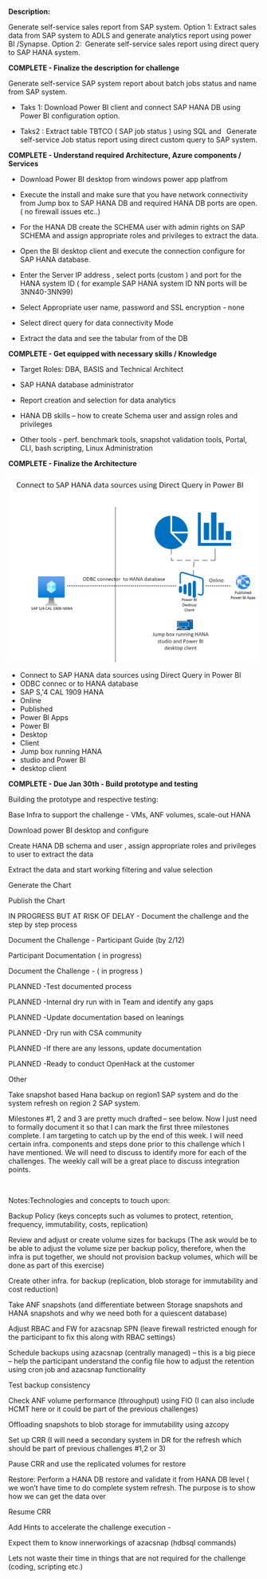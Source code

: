 **Description:**

 

Generate self-service sales report from SAP system. Option 1: Extract sales data from SAP system to ADLS and generate analytics  report using power BI /Synapse. Option 2:  Generate self-service sales report using direct query to SAP  HANA system. 

 

**COMPLETE - Finalize the description for challenge**

 

   Generate self-service SAP system  report about batch jobs status and  name from SAP system. 

 

   * Taks 1: Download Power BI client and connect SAP HANA DB using Power BI configuration option. 

   * Taks2 : Extract  table TBTCO ( SAP job status ) using SQL and   Generate self-service Job status report  using direct custom query to SAP system. 

 

 

 

**COMPLETE - Understand required Architecture, Azure components / Services**

 

* Download Power  BI  desktop from windows power app platfrom  

* Execute the install and make sure that you have network connectivity from Jump box to SAP HANA DB and required HANA DB ports are open. ( no firewall issues etc..) 

* For the HANA DB create the SCHEMA user with admin rights on SAP SCHEMA and assign appropriate roles and privileges to extract the data. 

* Open the BI desktop client and execute the connection configure for SAP HANA database. 

* Enter the Server IP address , select ports  (custom ) and port  for the  HANA system ID  ( for example SAP HANA system ID NN ports will be 3NN40-3NN99) 

* Select Appropriate user name,  password and SSL encryption - none 

* Select direct query for data connectivity Mode  

* Extract the data and see the  tabular from of the DB 

 

 

 

**COMPLETE - Get equipped with necessary skills / Knowledge** 

 

* Target Roles: DBA, BASIS and Technical Architect 

* SAP HANA database administrator  

* Report creation and selection for data analytics 

* HANA DB skills – how to create Schema user and assign roles and privileges 

* Other tools - perf. benchmark tools, snapshot validation tools, Portal, CLI, bash scripting, Linux Administration 

 

 

 

**COMPLETE - Finalize the Architecture** 

 
![](media/GetImage.png)
 

* Connect to SAP HANA data sources using Direct Query in Power Bl 
* ODBC connec or to HANA database 
* SAP S,'4 CAL 1909 HANA 
* Online 
* Published 
* Power Bl Apps 
* Power Bl 
* Desktop 
* Client 
* Jump box running HANA 
* studio and Power Bl 
* desktop client 
 

 

 

**COMPLETE - Due Jan 30th - Build prototype and testing**

 

Building the prototype and respective testing: 

Base Infra to support the challenge - VMs, ANF volumes, scale-out HANA 

Download power BI desktop and configure 

Create HANA DB schema and user , assign appropriate roles and privileges  to user to extract the data 

Extract the data and start working filtering and value selection 

Generate the Chart  

Publish the Chart 

IN PROGRESS BUT AT RISK OF DELAY - Document the challenge and the step by step process 

 

Document the Challenge - Participant Guide (by 2/12) 

Participant Documentation ( in progress)  

Document the Challenge -  ( in progress )  

PLANNED -Test documented process 

 

 

 

PLANNED -Internal dry run with in Team and identify any gaps 

 

 

 

PLANNED -Update documentation based on leanings 

 

 

 

PLANNED -Dry run with CSA community 

 

 

 

PLANNED -If there are any lessons, update documentation 

 

 

 

PLANNED -Ready to conduct OpenHack at the customer 

 

 

 

Other 

 

 

 

 

 

 

 

Take snapshot based Hana backup on region1 SAP system and do the system refresh on region 2 SAP system. 

 

 

Milestones #1, 2 and 3 are pretty much drafted – see below. Now I just need to formally document it so that I can mark the first three milestones complete. I am targeting to catch up by the end of this week. I will need certain infra. components and steps done prior to this challenge which I have mentioned. We will need to discuss to identify more for each of the challenges. The weekly call will be a great place to discuss integration points. 

  

Notes:Technologies and concepts to touch upon: 

Backup Policy (keys concepts such as volumes to protect, retention, frequency, immutability, costs, replication) 

Review and adjust or create volume sizes for backups (The ask would be to be able to adjust the volume size per backup policy, therefore, when the infra is put together, we should not provision backup volumes, which will be done as part of this exercise) 

Create other infra. for backup (replication, blob storage for immutability and cost reduction) 

Take ANF snapshots (and differentiate between Storage snapshots and HANA snapshots and why we need both for a quiescent database) 

Adjust RBAC and FW for azacsnap SPN (leave firewall restricted enough for the participant to fix this along with RBAC settings) 

Schedule backups using azacsnap (centrally managed) – this is a big piece – help the participant understand the config file how to adjust the retention using cron job and azacsnap functionality 

Test backup consistency 

Check ANF volume performance (throughput) using FIO (I can also include HCMT here or it could be part of the previous challenges) 

Offloading snapshots to blob storage for immutability using azcopy 

Set up CRR (I will need a secondary system in DR for the refresh which should be part of previous challenges #1,2 or 3) 

Pause CRR and use the replicated volumes for restore 

Restore: Perform a HANA DB restore and validate it from HANA DB level ( we won’t have time to do complete system refresh. The purpose is to show how we can get the data over 

Resume CRR 

 

Add Hints to accelerate the challenge execution -  

Expect them to know innerworkings of azacsnap (hdbsql commands) 

Lets not waste their time in things that are not required for the challenge (coding, scripting etc.) 

 
